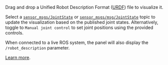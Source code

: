Drag and drop a Unified Robot Description Format ([URDF](http://wiki.ros.org/urdf)) file to visualize it.

Select a [`sensor_msgs/JointState`](https://docs.ros.org/en/noetic/api/sensor_msgs/html/msg/JointState.html) or [`sensor_msgs/msg/JointState`](https://github.com/ros2/common_interfaces/blob/master/sensor_msgs/msg/JointState.msg) topic to update the visualization based on the published joint states. Alternatively, toggle to `Manual joint control` to set joint positions using the provided controls.

When connected to a live ROS system, the panel will also display the `/robot_description` parameter.

[Learn more](https://foxglove.dev/docs/panels/urdf-viewer).
